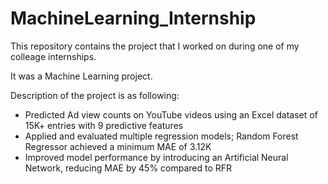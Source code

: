 # MachineLearning_Internship

This repository contains the project that I worked on during one of my colleage internships.

It was a Machine Learning project.

Description of the project is as following:

- Predicted Ad view counts on YouTube videos using an Excel dataset of 15K+ entries with 9 predictive features
- Applied and evaluated multiple regression models; Random Forest Regressor achieved a minimum MAE of 3.12K
- Improved model performance by introducing an Artificial Neural Network, reducing MAE by 45% compared to RFR